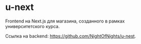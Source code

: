 # u-next

Frontend на Next.js для магазина, созданного в рамках университетского курса.

Ссылка на backend: https://github.com/NightOfNights/u-nest.
